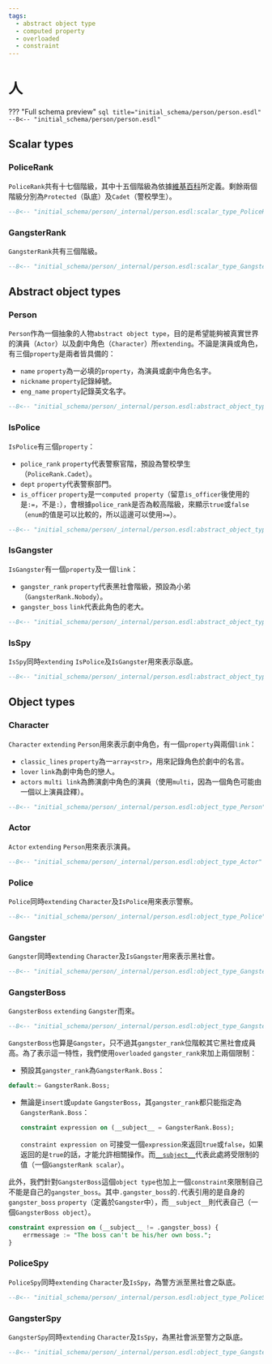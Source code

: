 ```yaml
---
tags:
  - abstract object type
  - computed property
  - overloaded
  - constraint
---
```


# 人

??? "Full schema preview"
    ``` sql title="initial_schema/person/person.esdl"
    --8<-- "initial_schema/person/person.esdl"
    ```

## Scalar types
### PoliceRank
`PoliceRank`共有十七個階級，其中十五個階級為依據[維基百科](https://zh.wikipedia.org/zh-tw/%E9%A6%99%E6%B8%AF%E8%AD%A6%E5%AF%9F%E8%81%B7%E7%B4%9A)所定義。剩餘兩個階級分別為`Protected`（臥底）及`Cadet`（警校學生）。
``` sql
--8<-- "initial_schema/person/_internal/person.esdl:scalar_type_PoliceRank"
```

### GangsterRank
`GangsterRank`共有三個階級。
``` sql
--8<-- "initial_schema/person/_internal/person.esdl:scalar_type_GangsterRank"
```

## Abstract object types
### Person 
`Person`作為一個抽象的人物`abstract object type`，目的是希望能夠被真實世界的演員（`Actor`）以及劇中角色（`Character`）所`extending`。不論是演員或角色，有三個`property`是兩者皆具備的：

* `name` `property`為一必填的`property`，為演員或劇中角色名字。
* `nickname` `property`記錄綽號。
* `eng_name` `property`記錄英文名字。

``` sql
--8<-- "initial_schema/person/_internal/person.esdl:abstract_object_type_Person"
```

### IsPolice 
`IsPolice`有三個`property`：

* `police_rank` `property`代表警察官階，預設為警校學生（`PoliceRank.Cadet`）。
* `dept` `property`代表警察部門。
* `is_officer` `property`是一`computed property`（留意`is_officer`後使用的是`:=`，不是`:`），會根據`police_rank`是否為較高階級，來顯示`true`或`false`（`enum`的值是可以比較的，所以這邊可以使用`>=`）。

``` sql
--8<-- "initial_schema/person/_internal/person.esdl:abstract_object_type_IsPolice"
```

### IsGangster

`IsGangster`有一個`property`及一個`link`：

* `gangster_rank` `property`代表黑社會階級，預設為小弟（`GangsterRank.Nobody`）。
* `gangster_boss` `link`代表此角色的老大。

``` sql
--8<-- "initial_schema/person/_internal/person.esdl:abstract_object_type_IsGangster"
```

### IsSpy
`IsSpy`同時`extending` `IsPolice`及`IsGangster`用來表示臥底。
```sql
--8<-- "initial_schema/person/_internal/person.esdl:abstract_object_type_IsSpy"
```

## Object types

### Character
`Character` `extending` `Person`用來表示劇中角色，有一個`property`與兩個`link`：

* `classic_lines` `property`為一`array<str>`，用來記錄角色於劇中的名言。
* `lover` `link`為劇中角色的戀人。
* `actors` `multi link`為飾演劇中角色的演員（使用`multi`，因為一個角色可能由一個以上演員詮釋）。

```sql
--8<-- "initial_schema/person/_internal/person.esdl:object_type_Person"
```

### Actor
`Actor` `extending` `Person`用來表示演員。
```sql
--8<-- "initial_schema/person/_internal/person.esdl:object_type_Actor"
```

### Police
`Police`同時`extending` `Character`及`IsPolice`用來表示警察。
```sql
--8<-- "initial_schema/person/_internal/person.esdl:object_type_Police"
```

### Gangster
`Gangster`同時`extending` `Character`及`IsGangster`用來表示黑社會。
```sql
--8<-- "initial_schema/person/_internal/person.esdl:object_type_Gangster"
```

### GangsterBoss
`GangsterBoss` `extending` `Gangster`而來。
```sql
--8<-- "initial_schema/person/_internal/person.esdl:object_type_GangsterBoss"
```

`GangsterBoss`也算是`Gangster`，只不過其`gangster_rank`位階較其它黑社會成員高。為了表示這一特性，我們使用`overloaded` `gangster_rank`來加上兩個限制：

* 預設其`gangster_rank`為`GangsterRank.Boss`：
``` sql
default:= GangsterRank.Boss;
```

* 無論是`insert`或`update` `GangsterBoss`，其`gangster_rank`都只能指定為`GangsterRank.Boss`：
    ``` sql
    constraint expression on (__subject__ = GangsterRank.Boss);
    ```
    `constraint expression on` 可接受一個`expression`來返回`true`或`false`，如果返回的是`true`的話，才能允許相關操作。而[`__subject__`](https://www.edgedb.com/docs/datamodel/constraints)代表此處將受限制的值（一個`GangsterRank scalar`）。

此外，我們針對`GangsterBoss`這個`object type`也加上一個`constraint`來限制自己不能是自己的`gangster_boss`。其中`.gangster_boss`的`.`代表引用的是自身的`gangster_boss` `property`（定義於`Gangster`中），而`__subject__`則代表自己（一個`GangsterBoss object`）。
``` sql
constraint expression on (__subject__ != .gangster_boss) { 
    errmessage := "The boss can't be his/her own boss.";
}
```

### PoliceSpy
`PoliceSpy`同時`extending` `Character`及`IsSpy`，為警方派至黑社會之臥底。
```sql
--8<-- "initial_schema/person/_internal/person.esdl:object_type_PoliceSpy"
```

### GangsterSpy
`GangsterSpy`同時`extending` `Character`及`IsSpy`，為黑社會派至警方之臥底。
```sql
--8<-- "initial_schema/person/_internal/person.esdl:object_type_GangsterSpy"
```
